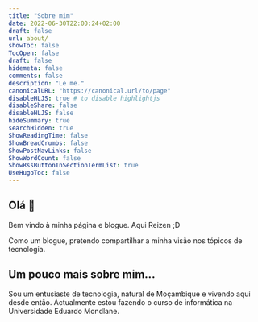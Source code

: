 ```yaml
---
title: "Sobre mim"
date: 2022-06-30T22:00:24+02:00
draft: false
url: about/
showToc: false
TocOpen: false
draft: false
hidemeta: false
comments: false
description: "Le me."
canonicalURL: "https://canonical.url/to/page"
disableHLJS: true # to disable highlightjs
disableShare: false
disableHLJS: false
hideSummary: true
searchHidden: true
ShowReadingTime: false
ShowBreadCrumbs: false
ShowPostNavLinks: false
ShowWordCount: false
ShowRssButtonInSectionTermList: true
UseHugoToc: false
---
```


## Olá :wave:

Bem vindo à minha página e blogue. Aqui Reizen ;D

Como um blogue, pretendo compartilhar a minha visão nos tópicos de tecnologia.

## Um pouco mais sobre mim...

Sou um entusiaste de tecnologia, natural de Moçambique e vivendo aqui desde então.
Actualmente estou fazendo o curso de informática na Universidade Eduardo Mondlane.

